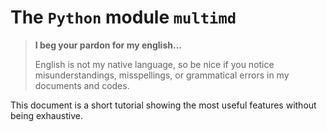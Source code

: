The `Python` module `multimd`
=============================

> **I beg your pardon for my english...**
>
> English is not my native language, so be nice if you notice misunderstandings, misspellings, or grammatical errors in my documents and codes.

This document is a short tutorial showing the most useful features without being exhaustive.

